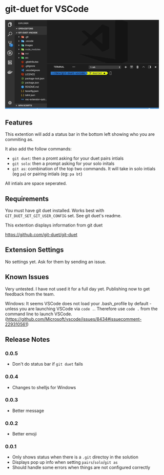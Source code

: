 # git-duet for VSCode

![gif in actiont](/images/git-duet-vscode2.gif)

## Features

This extention will add a status bar in the bottom left showing who you are commiting as.

It also add the follow commands:
- `git duet`: then a promt asking for your duet pairs intials
- `git solo`: then a prompt asking for your solo initals
- `git as`: combination of the top two commands. It will take in solo intials (eg `pa`) or pairing intials (eg: `pa bt`)

All intials are space seperated.

## Requirements

You must have git duet installed. Works best with `GIT_DUET_SET_GIT_USER_CONFIG` set. See git duet's readme. 

This extention displays information from git duet

https://github.com/git-duet/git-duet

## Extension Settings

No settings yet. Ask for them by sending an issue.

## Known Issues

Very untested. I have not used it for a full day yet. Publishing now to get feedback from the team.

Windows: It seems VSCode does not load your .bash_profile by default - unless you are launching VSCode via `code .`. Therefore use `code .` from the command line to launch VSCode. (https://github.com/Microsoft/vscode/issues/8434#issuecomment-229310561)

## Release Notes

### 0.0.5
- Don't do status bar if `git duet` fails
### 0.0.4
- Changes to shelljs for Windows
### 0.0.3
- Better message
### 0.0.2
- Better emoji
### 0.0.1
- Only shows status when there is a `.git` directoy in the solution
- Displays pop up info when setting `pairs`/`solo`/`git as`
- Should handle some errors when things are not configured correctly

